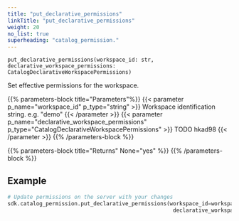 ```yaml
---
title: "put_declarative_permissions"
linkTitle: "put_declarative_permissions"
weight: 20
no_list: true
superheading: "catalog_permission."
---
```


<!-- TODO -->

``put_declarative_permissions(workspace_id: str, declarative_workspace_permissions: CatalogDeclarativeWorkspacePermissions)``

Set effective permissions for the workspace.

{{% parameters-block  title="Parameters"%}}
{{< parameter p_name="workspace_id" p_type="string" >}}
Workspace identification string. e.g. "demo"
{{< /parameter >}}
{{< parameter p_name="declarative_workspace_permissions" p_type="CatalogDeclarativeWorkspacePermissions" >}}
TODO hkad98
{{< /parameter >}}
{{% /parameters-block %}}

{{% parameters-block title="Returns" None="yes" %}}
{{% /parameters-block %}}

## Example

```python
# Update permissions on the server with your changes
sdk.catalog_permission.put_declarative_permissions(workspace_id=workspace_id,
                                                    declarative_workspace_permissions=declarative_permissions)
```
